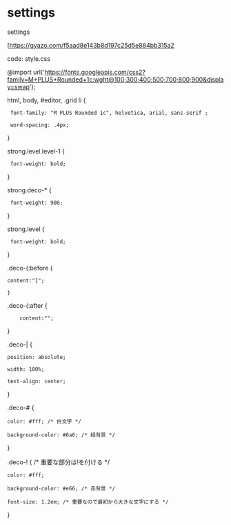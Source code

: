 # settings
settings

[https://gyazo.com/f5aad8e143b8d197c25d5e884bb315a2



code: style.css

 @import url('https://fonts.googleapis.com/css2?family=M+PLUS+Rounded+1c:wght@100;300;400;500;700;800;900&display=swap');

 html, body, #editor, .grid li {

     font-family: "M PLUS Rounded 1c", helvetica, arial, sans-serif ;

     word-spacing: .4px;

 }

 strong.level.level-1 {

     font-weight: bold;

 }

 strong.deco-\* {

     font-weight: 900;

 }

 strong.level {

     font-weight: bold;

 }

 .deco-\(:before {

   	content:"[";

	}

 .deco-\(:after {

    	content:"";

 }

 .deco-\| {

    position: absolute;

    width: 100%;

    text-align: center;

 }

 .deco-\# {

    color: #fff; /* 白文字 */

    background-color: #6a6; /* 緑背景 */

  }

  .deco-\! { /* 重要な部分は!を付ける */

    color: #fff;

    background-color: #e66; /* 赤背景 */

    font-size: 1.2em; /* 重要なので最初から大きな文字にする */

  }



